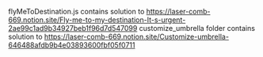 flyMeToDestination.js contains solution to https://laser-comb-669.notion.site/Fly-me-to-my-destination-It-s-urgent-2ae99c1ad9b34927beb1f96d7d547099
customize_umbrella folder contains solution to https://laser-comb-669.notion.site/Customize-umbrella-646488afdb9b4e03893600fbf05f0711
